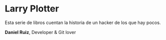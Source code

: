 # Larry Plotter

Esta serie de libros cuentan la historia de un hacker de los que hay pocos.

**Daniel Ruiz**, Developer & Git lover


